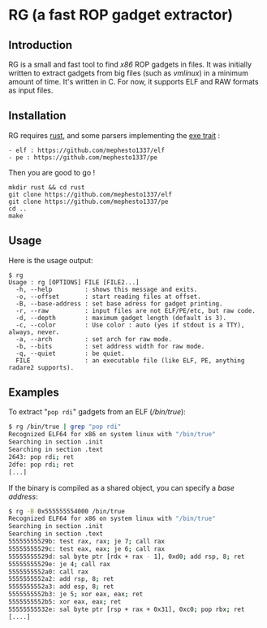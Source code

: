 # RG (a fast ROP gadget extractor)

## Introduction

RG is a small and fast tool to find *x86* ROP gadgets in files.  It was
initially written to extract gadgets from big files (such as *vmlinux*) in a
minimum amount of time.  It's written in C.  For now, it supports ELF and
RAW formats as input files.

## Installation

RG requires [rust](https://www.rust-lang.org/fr-FR/install.html), and some
parsers implementing the [exe trait](https://github.com/mephesto1337/exe) :

	- elf : https://github.com/mephesto1337/elf
	- pe : https://github.com/mephesto1337/pe


Then you are good to go !

    mkdir rust && cd rust
    git clone https://github.com/mephesto1337/elf
    git clone https://github.com/mephesto1337/pe
    cd ..
    make

## Usage

Here is the usage output:

```
$ rg
Usage : rg [OPTIONS] FILE [FILE2...]
  -h, --help         : shows this message and exits.
  -o, --offset       : start reading files at offset.
  -B, --base-address : set base adress for gadget printing.
  -r, --raw          : input files are not ELF/PE/etc, but raw code.
  -d, --depth        : maximum gadget length (default is 3).
  -c, --color        : Use color : auto (yes if stdout is a TTY), always, never.
  -a, --arch         : set arch for raw mode.
  -b, --bits         : set address width for raw mode.
  -q, --quiet        : be quiet.
  FILE               : an executable file (like ELF, PE, anything radare2 supports).
```

## Examples

To extract "``pop rdi``" gadgets from an ELF (*/bin/true*):

```sh
$ rg /bin/true | grep "pop rdi"
Recognized ELF64 for x86 on system linux with "/bin/true"
Searching in section .init
Searching in section .text
2643: pop rdi; ret
2dfe: pop rdi; ret
[...]
```

If the binary is compiled as a shared object, you can specify a *base
address*:

```sh
$ rg -B 0x555555554000 /bin/true
Recognized ELF64 for x86 on system linux with "/bin/true"
Searching in section .init
Searching in section .text
55555555529b: test rax, rax; je 7; call rax
55555555529c: test eax, eax; je 6; call rax
55555555529d: sal byte ptr [rdx + rax - 1], 0xd0; add rsp, 8; ret
55555555529e: je 4; call rax
5555555552a0: call rax
5555555552a2: add rsp, 8; ret
5555555552a3: add esp, 8; ret
5555555552b3: je 5; xor eax, eax; ret
5555555552b5: xor eax, eax; ret
55555555532e: sal byte ptr [rsp + rax + 0x31], 0xc0; pop rbx; ret
[....]
```

